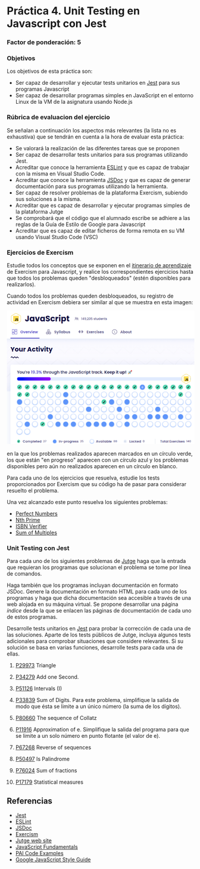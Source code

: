 # Práctica 4. Unit Testing en Javascript con Jest
### Factor de ponderación: 5

### Objetivos
Los objetivos de esta práctica son:
* Ser capaz de desarrollar y ejecutar tests unitarios en 
[Jest](https://jestjs.io/)
para sus programas Javascript
* Ser capaz de desarrollar programas simples en JavaScript en el entorno Linux de la VM de la asignatura usando
  Node.js

### Rúbrica de evaluacion del ejercicio
Se señalan a continuación los aspectos más relevantes (la lista no es exhaustiva)
que se tendrán en cuenta a la hora de evaluar esta práctica:
* Se valorará la realización de las diferentes tareas que se proponen
* Ser capaz de desarrollar tests unitarios para sus programas utilizando Jest.
* Acreditar que conoce la herramienta 
[ESLint](https://eslint.org/)
y que es capaz de trabajar con la misma en Visual Studio Code.
* Acreditar que conoce la herramienta 
[JSDoc](https://jsdoc.app/)
y que es capaz de generar documentación para sus programas utilizando la herramienta.
* Ser capaz de resolver problemas de la plataforma Exercism, subiendo sus soluciones a la misma.
* Acreditar que es capaz de desarrollar y ejecutar programas simples de la plataforma Jutge
* Se comprobará que el código que el alumnado escribe se adhiere a las reglas de la Guía de Estilo de Google
  para Javascript
* Acreditar que es capaz de editar ficheros de forma remota en su VM usando Visual Studio
  Code (VSC)

### Ejercicios de Exercism
Estudie todos los conceptos que se exponen en el 
[itinerario de aprendizaje](https://exercism.org/tracks/javascript/concepts) 
de Exercism para Javascript, y realice los correspondientes ejercicios hasta que todos los problemas queden
"desbloqueados" (estén disponibles para realizarlos).

Cuando todos los problemas queden desbloqueados, su registro de actividad en Exercism debiera ser similar al
que se muestra en esta imagen:

![JS Activity](https://raw.githubusercontent.com/ULL-ESIT-PAI-2021-2022/2021-2022-PAI-P04-UnitTesting/master/ExActivity.png)

en la que los problemas realizados aparecen marcados en un círculo verde, los que están "en progreso" aparecen
con un círculo azul y los problemas disponibles pero aún no realizados aparecen en un círculo en blanco.

Para cada uno de los ejercicios que resuelva, estudie los tests proporcionados por Exercism que su código ha de
pasar para considerar resuelto el problema.

Una vez alcanzado este punto resuelva los siguientes problemas:
* [Perfect Numbers](https://exercism.org/tracks/javascript/exercises/perfect-numbers)
* [Nth Prime](https://exercism.org/tracks/javascript/exercises/nth-prime)
* [ISBN Verifier](https://exercism.org/tracks/javascript/exercises/isbn-verifier)
* [Sum of Multiples](https://exercism.org/tracks/javascript/exercises/sum-of-multiples)

### Unit Testing con Jest
Para cada uno de los siguientes problemas de 
[Jutge](https://jutge.org/)
haga que la entrada que requieran los programas que solucionan el problema se tome por línea de comandos.

Haga también que los programas incluyan documentación en formato JSDoc. 
Genere la documentación en formato HTML para cada uno de los programas y haga que dicha documentación 
sea accesible a través de una web alojada en su máquina virtual.
Se propone desarrollar una página *índice* desde la que se enlacen las páginas de documentación de cada uno de
estos programas.

Desarrolle tests unitarios en 
[Jest](https://jestjs.io/)
para probar la corrección de cada una de las soluciones.
Aparte de los tests públicos de Jutge, incluya algunos tests adicionales para comprobar situaciones que
considere relevantes.
Si su solución se basa en varias funciones, desarrolle tests para cada una de ellas.

1. [P29973](https://jutge.org/problems/P29973) Triangle
2. [P34279](https://jutge.org/problems/P34279) Add one Second.
3. [P51126](https://jutge.org/problems/P51126) Intervals (I)
4. [P33839](https://jutge.org/problems/P33839) Sum of Digits. Para este problema, simplifique la salida de
modo que ésta se limite a un único número (la suma de los dígitos).
5. [P80660](https://jutge.org/problems/P80660) The sequence of Collatz

6. [P11916](https://jutge.org/problems/P11916_en) Approximation of e. Simplifique la salida del programa para
que se limite a un solo número en punto flotante (el valor de e).
7. [P67268](https://jutge.org/problems/P67268_en) Reverse of sequences
8. [P50497](https://jutge.org/problems/P50497_en) Is Palindrome
9. [P76024](https://jutge.org/problems/P76024_en) Sum of fractions
10. [P17179](https://jutge.org/problems/P17179_en) Statistical measures

## Referencias
* [Jest](https://jestjs.io/)
* [ESLint](https://eslint.org/)
* [JSDoc](https://jsdoc.app/)
* [Exercism](https://exercism.io/)
* [Jutge web site](https://jutge.org/)
* [JavaScript Fundamentals](https://javascript.info/first-steps)
* [PAI Code Examples](https://github.com/ULL-ESIT-PAI-2021-2022/PAI-class-code-examples/tree/master/src)
* [Google JavaScript Style Guide](https://google.github.io/styleguide/jsguide.html)
